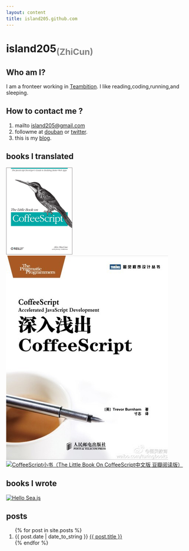 ```yaml
---
layout: content
title: island205.github.com
---
```


<h1>island205<sub style="color:gray;">(ZhiCun)</sub></h1>

<h2>Who am I?</h2>
<p>
I am a fronteer working in <a href="https://teambition.com" target="_blank">Teambition</a>. I like reading,coding,running,and sleeping.
</p>

<h2>How to contact me ?</h2>
<ol>
	<li>mailto <a href="mailto:island205@gmail.com">island205@gmail.com</a></li>
	<li>
		followme at
		<a href="http://www.douban.com/people/island205/">douban</a> or
		<a href="https://twitter.com/#!/island205">twitter</a>.
	</li>
	<li>this is my <a href="http://island205.com">blog</a>.</li>
</ol>


<h2>books I translated</h2>

<a href="/tlboc/" class="face">
<img src="/img/tlboc.gif" title="CoffeeScript中文手册（The Little Book On CoffeeScript中文版）">
</a>
<a href="/cs/" class="face">
<img src="/img/cs.jpg" title="深入浅出CoffeeScript（CoffeeScript Accelerated JavaScript Development）">
</a>
<a href="http://read.douban.com/ebook/198648/" class="face">
<img src="http://pic.yupoo.com/island205/CmtFoqUo/medium.jpg" title="CoffeeScript小书（The Little Book On CoffeeScript中文版 豆瓣阅读版）" style="height:236px;">
</a>


<h2>books I wrote</h2>

<a href="/helloseajs/01-contents.html" class="face">
<img src="http://pic.yupoo.com/island205/Df8YGtwK/medium.jpg" title="Hello Sea.js">
</a>

<h2>posts</h2>
<ol>
    {% for post in site.posts %}
    <li>{{ post.date | date_to_string }} <a href="{{ post.url }}">{{ post.title }}</a></li>
    {% endfor %}
</ol>
